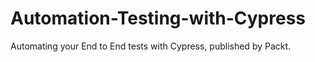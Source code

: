 # Automation-Testing-with-Cypress

Automating your End to End tests with Cypress, published by Packt.